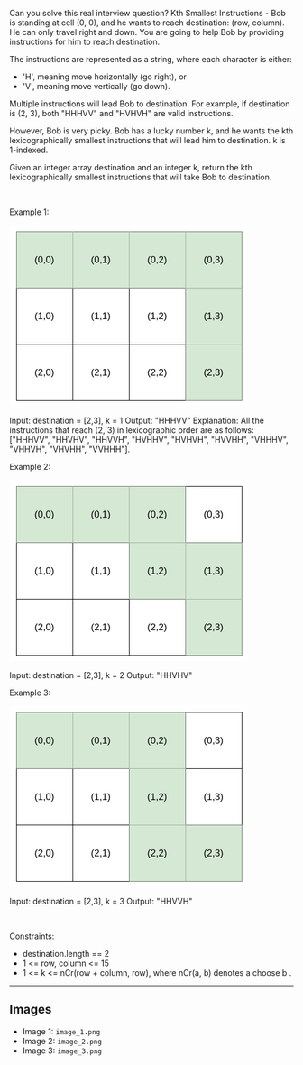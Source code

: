 Can you solve this real interview question? Kth Smallest Instructions - Bob is standing at cell (0, 0), and he wants to reach destination: (row, column). He can only travel right and down. You are going to help Bob by providing instructions for him to reach destination.

The instructions are represented as a string, where each character is either:

 * 'H', meaning move horizontally (go right), or
 * 'V', meaning move vertically (go down).

Multiple instructions will lead Bob to destination. For example, if destination is (2, 3), both "HHHVV" and "HVHVH" are valid instructions.

However, Bob is very picky. Bob has a lucky number k, and he wants the kth lexicographically smallest instructions that will lead him to destination. k is 1-indexed.

Given an integer array destination and an integer k, return the kth lexicographically smallest instructions that will take Bob to destination.

 

Example 1:

![Example 1](./image_1.png)


Input: destination = [2,3], k = 1
Output: "HHHVV"
Explanation: All the instructions that reach (2, 3) in lexicographic order are as follows:
["HHHVV", "HHVHV", "HHVVH", "HVHHV", "HVHVH", "HVVHH", "VHHHV", "VHHVH", "VHVHH", "VVHHH"].


Example 2:

![Example 2](./image_2.png)


Input: destination = [2,3], k = 2
Output: "HHVHV"


Example 3:

![Example 3](./image_3.png)


Input: destination = [2,3], k = 3
Output: "HHVVH"


 

Constraints:

 * destination.length == 2
 * 1 <= row, column <= 15
 * 1 <= k <= nCr(row + column, row), where nCr(a, b) denotes a choose b .

---

## Images

- Image 1: `image_1.png`
- Image 2: `image_2.png`
- Image 3: `image_3.png`
